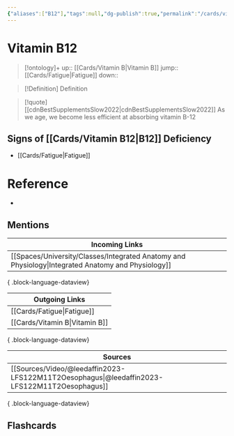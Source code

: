 ```yaml
---
{"aliases":["B12"],"tags":null,"dg-publish":true,"permalink":"/cards/vitamin-b12/","dgPassFrontmatter":true}
---
```


# Vitamin B12

> [!ontology]+
> up:: [[Cards/Vitamin B\|Vitamin B]]
> jump:: [[Cards/Fatigue\|Fatigue]]
> down:: 

> [!Definition] Definition

> [!quote] [[cdnBestSupplementsSlow2022\|cdnBestSupplementsSlow2022]]
> As we age, we become less efficient at absorbing vitamin B-12

## Signs of [[Cards/Vitamin B12\|B12]] Deficiency

- [[Cards/Fatigue\|Fatigue]]

# Reference

- 

## Mentions

| Incoming Links                                                                                        |
| ----------------------------------------------------------------------------------------------------- |
| [[Spaces/University/Classes/Integrated Anatomy and Physiology\|Integrated Anatomy and Physiology]] |

{ .block-language-dataview}

| Outgoing Links                    |
| --------------------------------- |
| [[Cards/Fatigue\|Fatigue]]     |
| [[Cards/Vitamin B\|Vitamin B]] |

{ .block-language-dataview}

| Sources                                                                                         |
| ----------------------------------------------------------------------------------------------- |
| [[Sources/Video/@leedaffin2023-LFS122M11T2Oesophagus\|@leedaffin2023-LFS122M11T2Oesophagus]] |

{ .block-language-dataview}

## Flashcards